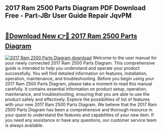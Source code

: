## 2017 Ram 2500 Parts Diagram PDF Download Free - Part-JBr User Guide Repair JqvPM

# <h2><a href="http://dfmqzd.blite.top/?on=2017+Ram+2500+Parts+Diagram">🔗Download New 👉🔴 2017 Ram 2500 Parts Diagram</a></h2>

[![2017 Ram 2500 Parts Diagram download](https://i.imgur.com/lujVjoI.png)](http://dfmqzd.blite.top/?on=2017+Ram+2500+Parts+Diagram)
Welcome to the user manual for your newly connected 2017 Ram 2500 Parts Diagram. This comprehensive guide is intended to help you understand and operate your product successfully. You will find detailed information on features, installation, operation, maintenance, and troubleshooting. Before you begin using your 2017 Ram 2500 Parts Diagram, please take a moment to read this manual carefully. It contains essential information on product setup, operation, maintenance, and troubleshooting, ensuring that you are able to use the product safely and effectively. Explore the possibilities of list of features with your new 2017 Ram 2500 Parts Diagram. We believe that the 2017 Ram 2500 Parts Diagram has been a comprehensive and thorough resource in your quest to understand the features and capabilities of your new item. If you need any assistance or have any questions, our customer service team is always available.
